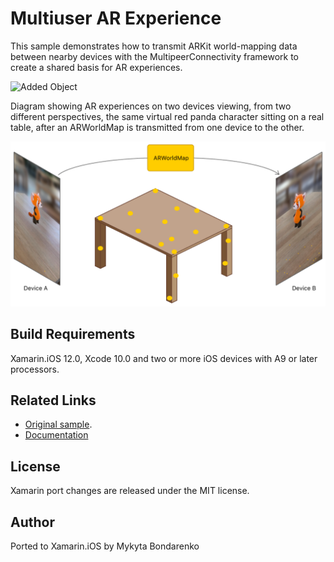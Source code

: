 Multiuser AR Experience
============

This sample demonstrates how to transmit ARKit world-mapping data between nearby devices with the MultipeerConnectivity framework to create a shared basis for AR experiences.

![Added Object]("https://github.com/xamarin/ios-samples/blob/master/ios12/ARMultiuser/Screenshots/screenshots_1.png")

Diagram showing AR experiences on two devices viewing, from two different perspectives, the same virtual red panda character sitting on a real table, after an ARWorldMap is transmitted from one device to the other.

![Diagram](https://github.com/xamarin/ios-samples/blob/master/ios12/ARMultiuser/Screenshots/concept-art.png)

Build Requirements
-------

Xamarin.iOS 12.0, Xcode 10.0 and two or more iOS devices with A9 or later processors.

Related Links
-------

- [Original sample](https://developer.apple.com/documentation/arkit/creating_a_multiuser_ar_experience).
- [Documentation](https://developer.apple.com/documentation/arkit/arworldmap)

License
-------

Xamarin port changes are released under the MIT license.

Author
------

Ported to Xamarin.iOS by Mykyta Bondarenko
